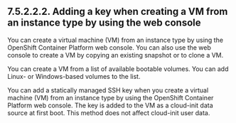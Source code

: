 ## 7.5.2.2.2. Adding a key when creating a VM from an instance type by using the web console

You can create a virtual machine (VM) from an instance type by using the OpenShift Container Platform web console. You can also use the web console to create a VM by copying an existing snapshot or to clone a VM.

You can create a VM from a list of available bootable volumes. You can add Linux- or Windows-based volumes to the list.

You can add a statically managed SSH key when you create a virtual machine (VM) from an instance type by using the OpenShift Container Platform web console. The key is added to the VM as a cloud-init data source at first boot. This method does not affect cloud-init user data.

